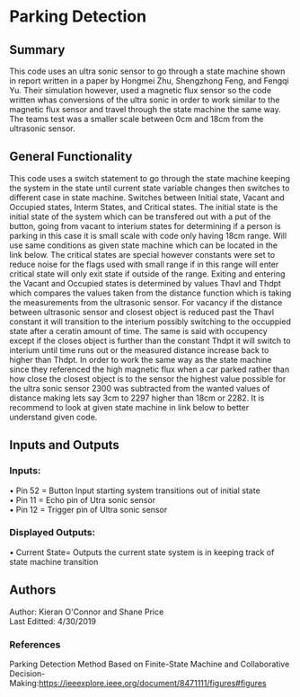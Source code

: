 # Parking Detection

## Summary
  This code uses an ultra sonic sensor to go through a state machine shown in report written in a paper by Hongmei Zhu, Shengzhong Feng, and Fengqi Yu. Their simulation however, used a magnetic flux sensor so the code written whas conversions of the ultra sonic in order to work similar to the magnetic flux sensor and travel through the state machine the same way. The teams test was a smaller scale between 0cm and 18cm from the ultrasonic sensor.

## General Functionality
 This code uses a switch statement to go through the state machine keeping the system in the state until current state variable changes then switches to different case in state machine. Switches between Initial state, Vacant and Occupied states, Interm States, and Critical states. The initial state is the initial state of the system which can be transfered out with a put of the button, going from vacant to interium states for determining if a person is parking in this case it is small scale with code only having 18cm range. Will use same conditions as given state machine which can be located in the link below. The critical states are special however constants were set to reduce noise for the flags used with small range if in this range will enter critical state will only exit state if outside of the range. Exiting and entering the Vacant and Occupied states is determined by values Thavl and Thdpt which compares the values taken from the distance function which is taking the measurements from the ultrasonic sensor. For vacancy if the distance between ultrasonic sensor and closest object is reduced past the Thavl constant it will transition to the interium possibly switching to the occuppied state after a ceratin amount of time. The same is said with occupency except if the closes object is further than the constant Thdpt it will switch to interium until time runs out or the measured distance increase back to higher than Thdpt. In order to work the same way as the state machine since they referenced the high magnetic flux when a car parked rather than how close the closest object is to the sensor the highest value possible for the ultra sonic sensor 2300 was subtracted from the wanted values of distance making lets say 3cm to 2297 higher than 18cm or 2282. It is recommend to look at given state machine in link below to better understand given code.
 
## Inputs and Outputs

### Inputs:  
  • Pin 52 = Button Input starting system transitions out of initial state  
  • Pin 11 = Echo pin of Utra sonic sensor  
  • Pin 12 = Trigger pin of Ultra sonic sensor  
### Displayed Outputs:
  • Current State= Outputs the current state system is in keeping track of state machine transition
  
## Authors

   Author: Kieran O'Connor and Shane Price  
   Last Editted: 4/30/2019

### References

Parking Detection Method Based on Finite-State Machine and Collaborative Decision-Making:https://ieeexplore.ieee.org/document/8471111/figures#figures
